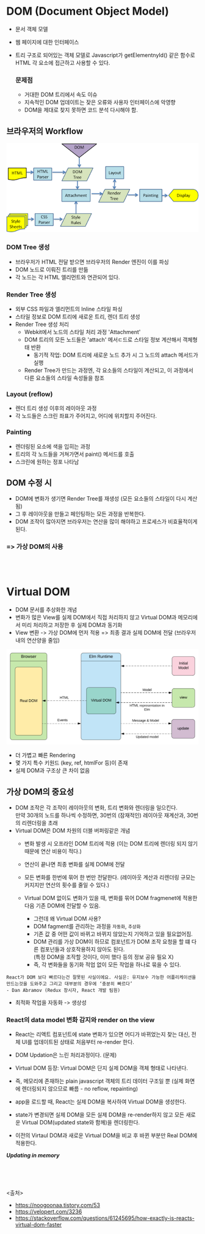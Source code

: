 # DOM (Document Object Model)
- 문서 객체 모델
- 웹 페이지에 대한 인터페이스
- 트리 구조로 되어있는 객체 모델로 Javascript가 getElementnyId() 같은 함수로 HTML 각 요소에 접근하고 사용할 수 있다.

  ### 문제점
  - 거대한 DOM 트리에서 속도 이슈
  - 지속적인 DOM 업데이트는 잦은 오류와 사용자 인터페이스에 악영향
  - DOM을 제대로 찾지 못하면 코드 분석 다시해야 함.

## 브라우저의 Workflow
<img src="https://github.com/in3166/TIL/blob/main/JavaScript/React/img/browserFlow.png" />

  ### DOM Tree 생성
  - 브라우저가 HTML 전달 받으면 브라우저의 Render 엔진이 이를 파싱
  - DOM 노드로 이뤄진 트리를 만듦
  - 각 노드는 각 HTML 엘리먼트와 연관되어 있다.

  ### Render Tree 생성
  - 외부 CSS 파일과 엘리먼트의 Inline 스타일 파싱
  - 스타일 정보로 DOM 트리에 새로운 트리, 렌더 트리 생성
  - Render Tree 생성 처리
    - Webkit에서 노드의 스타일 처리 과정 'Attachment'
    - DOM 트리의 모든 노드들은 'attach' 메서ㄷ드로 스타일 정보 계산해서 객체형태 반환
      - 동기적 작업: DOM 트리에 새로운 노드 추가 시 그 노드의 attach 메서드가 실행
    - Render Tree가 만드는 과정엔, 각 요소들의 스타일이 계산되고, 이 과정에서 다른 요소들의 스타일 속성들을 참조

  ### Layout (reflow)
  - 렌더 트리 생성 이후의 레이아웃 과정
  - 각 노드들은 스크린 좌표가 주어지고, 어디에 위치할지 주어진다.


  ### Painting
  - 렌더링된 요소에 색을 입히는 과정
  - 트리의 각 노드들을 거쳐가면서 paint() 메서드를 호출
  - 스크린에 원하는 정포 나타남

## DOM 수정 시
- DOM에 변화가 생기면 Render Tree를 재생성 (모든 요소들의 스타일이 다시 계산됨)
- 그 후 레이아웃을 만들고 페인팅하는 모든 과정을 반복한다.
- DOM 조작이 많아지면 브라우저는 연산을 많이 해야하고 프로세스가 비효율적이게 된다.

### => 가상 DOM의 사용

<BR><BR>
  
# Virtual DOM
- DOM 문서를 추상화한 개념
- 변화가 많은 View를 실제 DOM에서 직접 처리하지 않고 Virtual DOM과 메모리에서 미리 처리하고 저장한 후 실제 DOM과 동기화
- View 변환 -> 가상 DOM에 먼저 적용 => 최종 결과 실제 DOM에 전달 (브라우저 내의 연산양을 줄임)
<img src="https://github.com/in3166/TIL/blob/main/JavaScript/React/img/vd.jfif" />

- 더 가볍고 빠른 Rendering
- 몇 가지 특수 키원드 (key, ref, htmlFor 등)이 존재
- 실제 DOM과 구조상 큰 차이 없음

## 가상 DOM의 중요성
- DOM 조작은 각 조작이 레이아웃의 변화, 트리 변화와 렌더링을 일으킨다. <br> 만약 30개의 노드를 하나씩 수정하면, 30번의 (잠재적인) 레이아웃 재계산과, 30번의 리렌더링을 초래
- Virtual DOM은 DOM 차원의 더블 버퍼링같은 개념
  - 변화 발생 시 오프라인 DOM 트리에 적용 (이는 DOM 트리에 렌더링 되지 않기때문에 연산 비용이 적다.)
  - 연산이 끝나면 최종 변화를 실제 DOM에 전달
  - 모든 변화를 한번에 묶어 한 번만 전달한다. (레이아웃 계산과 리렌더링 규모는 커지지만 연산의 횟수를 줄일 수 있다.)
  
  - Virtual DOM 없이도 변화가 있을 때, 변화를 묶어 DOM fragmenet에 적용한 다음 기존 DOM에 전달할 수 있음.
    - 그런데 왜 Virtual DOM 사용?
    - DOM fagment를 관리하는 과정을 `자동화`, `추상화`
    - 기존 값 중 어떤 값이 바뀌고 바뀌지 않았는지 기억하고 있을 필요없어짐.
    - DOM 관리를 가상 DOM이 하므로 컴포넌트가 DOM 조작 요청을 할 떄 다른 컴포넌들과 상호작용하지 않아도 된다. <br> (특정 DOM을 조작할 것이다, 이미 했다 등의 정보 공유 필요 X)
    - 즉, 각 변화들을 동기화 적업 없이 모든 작업을 하나로 묶을 수 있다.
  
  
```
React가 DOM 보다 빠르다는건 잘못된 사실이에요. 사실은: 유지보수 가능한 어플리케이션을 만드는것을 도와주고 그리고 대부분의 경우에 ‘충분히 빠르다’
- Dan Abramov (Redux 창시자, React 개발 팀원)
```
- 최적화 작업을 자동화 -> 생상성 


### React의  data model 변화 감지와 render on the view
- React는 리액트 컴포넌트에 state 변화가 있으면 어디가 바뀌었는지 찾는 대신, 전체 UI를 업데이트된 상태로 처음부터 re-render 한다.
- DOM Updation은 느린 처리과정이다. (문제)
- Virtual DOM 등장: Virtual DOM은 단지 실제 DOM을 객체 형태로 나타낸다.
- 즉, 메모리에 존재하는 plain javascript 객체의 트리 데이터 구조일 뿐 (실제 화면에 렌더링되지 않으므로 빠름 - no reflow, repainting)

- app을 로드할 때, React는 실제 DOM을 복사하여 Virtual DOM을 생성한다.
- state가 변경되면 실제 DOM을 모든 실제 DOM을 re-render하지 않고 모든 새로운 Virtual DOM(updated state와 함께)을 렌더링한다.
- 이전의 Virtaul DOM과 새로운 Virtual DOM을 비교 후 바뀐 부분만 Real DOM에 적용한다.

***Updating in memory***

<br><br><br>

<출처>

- https://noogoonaa.tistory.com/53
- https://velopert.com/3236
- https://stackoverflow.com/questions/61245695/how-exactly-is-reacts-virtual-dom-faster
